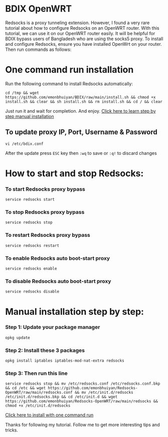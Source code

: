 # BDIX OpenWRT
Redsocks is a proxy tunneling extension. However, I found a very rare tutorial about how to configure Redsocks on an OpenWRT router. With this tutorial, we can use it on our OpenWRT router easily. It will be helpful for BDIX bypass users of Bangladesh who are using the socks5 proxy. To install and configure Redsocks, ensure you have installed OpenWrt on your router. Then run commands as follows:

# One command run installation
Run the following command to install Redsocks automatically:
```
cd /tmp && wget https://github.com/emonbhuiyan/BDIX/raw/main/install.sh && chmod +x install.sh && clear && sh install.sh && rm install.sh && cd / && clear
```
Just run it and wait for completion. And enjoy. [Click here to learn step by step manual installation](#manual-installation-step-by-step)

## To update proxy IP, Port, Username & Password
```
vi /etc/bdix.conf
```
After the update press `ESC` key then `:wq` to save or `:q!` to discard changes

# How to start and stop Redsocks:

### To start Redsocks proxy bypass
```
service redsocks start
```

### To stop Redsocks proxy bypass
```
service redsocks stop
```

### To restart Redsocks proxy bypass
```
service redsocks restart
```

### To enable Redsocks auto boot-start proxy
```
service redsocks enable
```

### To disable Redsocks auto boot-start proxy
```
service redsocks disable
```

Manual installation step by step:
=
### Step 1: Update your package manager
```
opkg update
```

### Step 2: Install these 3 packages
```
opkg install iptables iptables-mod-nat-extra redsocks
```

### Step 3: Then run this line
```
service redsocks stop && mv /etc/redsocks.conf /etc/redsocks.conf.bkp && cd /etc && wget https://github.com/emonbhuiyan/Redsocks-OpenWRT/raw/main/redsocks.conf && mv /etc/init.d/redsocks /etc/init.d/redsocks.bkp && cd /etc/init.d && wget https://github.com/emonbhuiyan/Redsocks-OpenWRT/raw/main/redsocks && chmod +x /etc/init.d/redsocks
```
[Click here to install with one command run](#one-command-run-installation)

Thanks for following my tutorial. Follow me to get more interesting tips and tricks.
